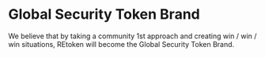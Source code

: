 # Global Security Token Brand

We believe that by taking a community 1st approach and creating win / win / win situations, REtoken will become the Global Security Token Brand.
